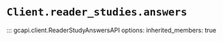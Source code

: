 # `Client.reader_studies.answers`

::: gcapi.client.ReaderStudyAnswersAPI
    options:
        inherited_members: true
